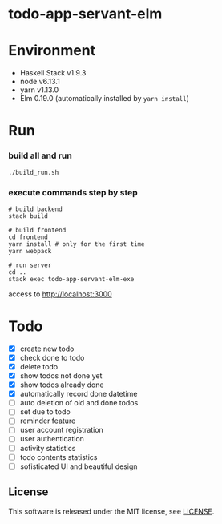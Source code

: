 # todo-app-servant-elm

# Environment

- Haskell Stack v1.9.3
- node v6.13.1
- yarn v1.13.0
- Elm 0.19.0 (automatically installed by `yarn install`)

# Run

### build all and run

```
./build_run.sh
```

### execute commands step by step

```
# build backend
stack build

# build frontend
cd frontend
yarn install # only for the first time
yarn webpack

# run server
cd ..
stack exec todo-app-servant-elm-exe
```

access to [http://localhost:3000](http://localhost:3000)

# Todo

- [x] create new todo
- [x] check done to todo
- [x] delete todo
- [x] show todos not done yet
- [x] show todos already done
- [x] automatically record done datetime
- [ ] auto deletion of old and done todos
- [ ] set due to todo
- [ ] reminder feature
- [ ] user account registration
- [ ] user authentication
- [ ] activity statistics
- [ ] todo contents statistics
- [ ] sofisticated UI and beautiful design

## License

This software is released under the MIT license, see [LICENSE](https://github.com/reouno/todo-app-servant-elm/blob/master/LICENSE).
